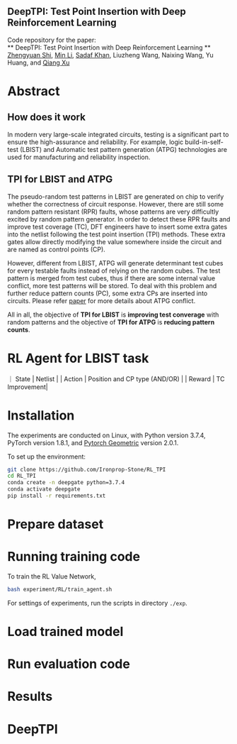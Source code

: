 ## DeepTPI: Test Point Insertion with Deep Reinforcement Learning

Code repository for the paper:  
** DeepTPI: Test Point Insertion with Deep Reinforcement Learning **  
[Zhengyuan Shi](https://cure-lab.github.io/people/zhengyuan_shi/index.html), 
[Min Li](https://scholar.google.com/citations?user=X5gRH80AAAAJ&hl=zh-CN), 
[Sadaf Khan](https://khan-sadaf.github.io/), 
Liuzheng Wang, Naixing Wang, Yu Huang, and 
[Qiang Xu](https://cure-lab.github.io/qiang_xu.html)

# Abstract

## How does it work
In modern very large-scale integrated circuits, testing is a significant part to ensure the high-assurance and reliability. For example, logic build-in-self-test (LBIST) and Automatic test pattern generation (ATPG) technologies are used for manufacturing and reliability inspection. 

## TPI for LBIST and ATPG

The pseudo-random test patterns in LBIST are generated on chip to verify whether the correctness of circuit response. However, there are still some random pattern resistant (RPR) faults, whose patterns are very difficultly excited by random pattern generator. In order to detect these RPR faults and improve test coverage (TC), DFT engineers have to insert some extra gates into the netlist following the test point insertion (TPI) methods. These extra gates allow directly modifying the value somewhere inside the circuit and are named as control points (CP). 

However, different from LBIST, ATPG will generate determinant test cubes for every testable faults instead of relying on the random cubes. The test pattern is merged from test cubes, thus if there are some internal value conflict, more test patterns will be stored. To deal with this problem and further reduce pattern counts (PC), some extra CPs are inserted into circuits. Please refer [paper](https://ieeexplore.ieee.org/abstract/document/7342383) for more details about ATPG conflict. 

All in all, the objective of **TPI for LBIST** is **improving test converage** with random patterns and the objective of **TPI for ATPG** is **reducing pattern counts**. 

# RL Agent for LBIST task
｜ State | Netlist | 
| Action | Position and CP type (AND/OR) | 
| Reward | TC Improvement| 



# Installation
The experiments are conducted on Linux, with Python version 3.7.4, PyTorch version 1.8.1, and [Pytorch Geometric](https://github.com/pyg-team/pytorch_geometric) version 2.0.1.

To set up the environment:
```sh
git clone https://github.com/Ironprop-Stone/RL_TPI
cd RL_TPI
conda create -n deepgate python=3.7.4
conda activate deepgate
pip install -r requirements.txt
```

# Prepare dataset


# Running training code
To train the RL Value Network,
```sh
bash experiment/RL/train_agent.sh
```
For settings of experiments, run the scripts in directory `./exp`.

# Load trained model

# Run evaluation code

# Results


# DeepTPI
